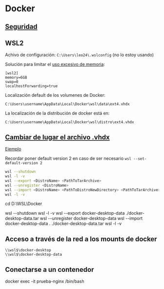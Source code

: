 # Docker

## [Seguridad](https://github.com/BretFisher/ama/issues/17#issuecomment-400163774)

## WSL2


Achivo de configuración: `C:\Users\leo24\.wslconfig` (no lo estoy usando)

Solución para limitar el [uso excesivo de memoria](https://github.com/microsoft/WSL/issues/4166):

```
[wsl2]
memory=6GB
swap=0
localhostForwarding=true
```

Localización default de los volumenes de Docker:

`C:\Users\username\AppData\Local\Docker\wsl\data\ext4.vhdx`

La localización de la distribución de docker está en:

`C:\Users\username\AppData\Local\Docker\wsl\distro\ext4.vhdx`

## [Cambiar de lugar el archivo .vhdx](https://github.com/microsoft/WSL/issues/4699#issuecomment-660104214)

[Ejemplo](https://github.com/MicrosoftDocs/WSL/issues/412#issuecomment-501913246)

Recordar poner default version 2 en caso de ser necesario
`wsl --set-default-version 2`

```bash
wsl --shutdown
wsl -l -v
wsl --export <DistroName> <PathToTarArchive>
wsl --unregister <DistroName>
wsl --import <DistroName> <PathToDistroNewDirectory> <PathToTarArchive>
wsl -l -v
```

cd D:\WSL\Docker

wsl --shutdown
wsl -l -v
wsl --export docker-desktop-data ./docker-desktop-data.tar
wsl --unregister docker-desktop-data
wsl --import docker-desktop-data . ./docker-desktop-data.tar
wsl -l -v


## Acceso a través de la red a los mounts de docker

```
\\wsl$\docker-desktop
\\wsl$\docker-desktop-data
```

## Conectarse a un contenedor

docker exec -it prueba-nginx /bin/bash